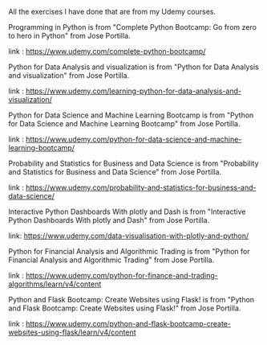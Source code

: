 All the exercises I have done that are from my Udemy courses.

Programming in Python is from "Complete Python Bootcamp: Go from zero to hero in Python" from Jose Portilla.

link : https://www.udemy.com/complete-python-bootcamp/

Python for Data Analysis and visualization is from "Python for Data Analysis and visualization" from Jose Portilla.

link : https://www.udemy.com/learning-python-for-data-analysis-and-visualization/


Python for Data Science and Machine Learning Bootcamp is from "Python for Data Science and Machine Learning Bootcamp" from Jose Portilla.

link : https://www.udemy.com/python-for-data-science-and-machine-learning-bootcamp/

Probability and Statistics for Business and Data Science is from "Probability and Statistics for Business and Data Science" from Jose Portilla.

link : https://www.udemy.com/probability-and-statistics-for-business-and-data-science/

Interactive Python Dashboards With plotly and Dash is from "Interactive Python Dashboards With plotly and Dash" from Jose Portilla.

link: https://www.udemy.com/data-visualisation-with-plotly-and-python/

Python for Financial Analysis and Algorithmic Trading is from "Python for Financial Analysis and Algorithmic Trading" from Jose Portilla.

link : https://www.udemy.com/python-for-finance-and-trading-algorithms/learn/v4/content

Python and Flask Bootcamp: Create Websites using Flask! is from "Python and Flask Bootcamp: Create Websites using Flask!" from Jose Portilla.

link : https://www.udemy.com/python-and-flask-bootcamp-create-websites-using-flask/learn/v4/content
